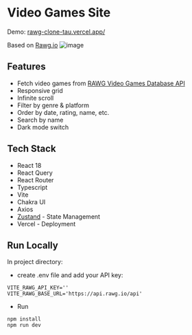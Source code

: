 # Video Games Site
Demo: [rawg-clone-tau.vercel.app/](rawg-clone-tau.vercel.app/)

Based on [Rawg.io](https://rawg.io/) 
![image](https://github.com/chenmu10/rawg-clone/assets/13830519/a5d4dad8-c6d2-4e8e-9c51-49094b41e53e)

## Features
- Fetch video games from [RAWG Video Games Database API](https://rawg.io/apidocs)
- Responsive grid
- Infinite scroll
- Filter by genre & platform
- Order by date, rating, name, etc.
- Search by name
- Dark mode switch
  
## Tech Stack
- React 18
- React Query
- React Router
- Typescript
- Vite
- Chakra UI
- Axios
- [Zustand](https://github.com/pmndrs/zustand) - State Management
- Vercel - Deployment

## Run Locally
In project directory:
- create .env file and add your API key:
```
VITE_RAWG_API_KEY=''
VITE_RAWG_BASE_URL='https://api.rawg.io/api'
```
- Run
```
npm install
npm run dev
```


